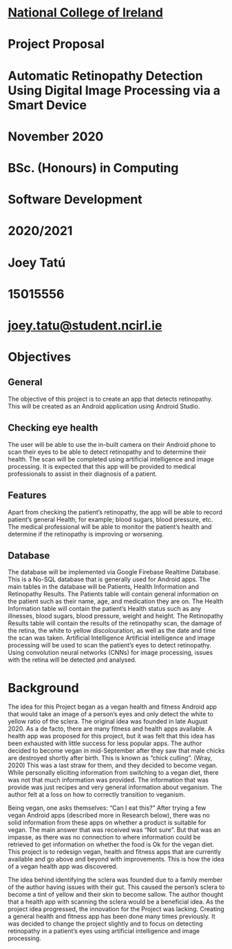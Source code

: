 # [National College of Ireland](https://ncirl.ie)

# Project Proposal

# Automatic Retinopathy Detection Using Digital Image Processing via a Smart Device

# November 2020

# BSc. (Honours) in Computing
# Software Development
# 2020/2021
# Joey Tatú
# 15015556
# [joey.tatu@student.ncirl.ie](mailto:joey.tatu@student.ncirl.ie)

# Objectives
## General
The objective of this project is to create an app that detects retinopathy. This will be created as an Android application using Android Studio.

## Checking eye health
The user will be able to use the in-built camera on their Android phone to scan their eyes to be able to detect retinopathy and to determine their health. The scan will be completed using artificial intelligence and image processing. It is expected that this app will be provided to medical professionals to assist in their diagnosis of a patient. 

## Features
Apart from checking the patient’s retinopathy, the app will be able to record patient’s general Health, for example; blood sugars, blood pressure, etc. The medical professional will be able to monitor the patient’s health and determine if the retinopathy is improving or worsening.

## Database
The database will be implemented via Google Firebase Realtime Database. This is a No-SQL database that is generally used for Android apps. 
The main tables in the database will be Patients, Health Information and Retinopathy Results.
The Patients table will contain general information on the patient such as their name, age, and medication they are on. The Health Information table will contain the patient’s Health status such as any illnesses, blood sugars, blood pressure, weight and height. The Retinopathy Results table will contain the results of the retinopathy scan, the damage of the retina, the white to yellow discolouration, as well as the date and time the scan was taken. 
Artificial Intelligence
Artificial intelligence and image processing will be used to scan the patient’s eyes to detect retinopathy. Using convolution neural networks (CNNs) for image processing, issues with the retina will be detected and analysed. 

# Background
The idea for this Project began as a vegan health and fitness Android app that would take an image of a person’s eyes and only detect the white to yellow ratio of the sclera. The original idea was founded in late August 2020. As a de facto, there are many fitness and health apps available. A health app was proposed for this project, but it was felt that this idea has been exhausted with little success for less popular apps.
The author decided to become vegan in mid-September after they saw that male chicks are destroyed shortly after birth. This is known as “chick culling”. (Wray, 2020) This was a last straw for them, and they decided to become vegan. While personally eliciting information from switching to a vegan diet, there was not that much information was provided. The information that was provide was just recipes and very general information about veganism. The author felt at a loss on how to correctly transition to veganism.

Being vegan, one asks themselves: “Can I eat this?” After trying a few vegan Android apps (described more in Research below), there was no solid information from these apps on whether a product is suitable for vegan. The main answer that was received was “Not sure”. But that was an impasse, as there was no connection to where information could be retrieved to get information on whether the food is Ok for the vegan diet. This project is to redesign vegan, health and fitness apps that are currently available and go above and beyond with improvements. This is how the idea of a vegan health app was discovered. 

The idea behind identifying the sclera was founded due to a family member of the author having issues with their gut. This caused the person’s sclera to become a tint of yellow and their skin to become sallow. The author thought that a health app with scanning the sclera would be a beneficial idea.
As the project idea progressed, the innovation for the Project was lacking. Creating a general health and fitness app has been done many times previously. It was decided to change the project slightly and to focus on detecting retinopathy in a patient’s eyes using artificial intelligence and image processing. 
